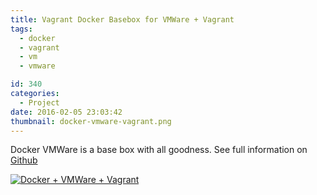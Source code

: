 ```yaml
---
title: Vagrant Docker Basebox for VMWare + Vagrant
tags:
  - docker
  - vagrant
  - vm
  - vmware

id: 340
categories:
  - Project
date: 2016-02-05 23:03:42
thumbnail: docker-vmware-vagrant.png
---
```


Docker VMWare is a base box with all goodness. See full information on [Github](https://github.com/yogendra/docker-vmware)

<!--more-->

[![](vagrant-docker-basebox-for-vmware-vagrant/docker-vmware-vagrant.png "Docker + VMWare + Vagrant")](vagrant-docker-basebox-for-vmware-vagrant/docker-vmware-vagrant.png)
